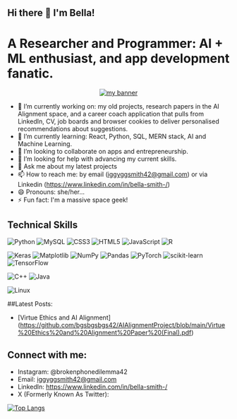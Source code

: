 ## Hi there 👋 I'm Bella! 
# A Researcher and Programmer: AI + ML enthusiast, and app development fanatic. 

<p align="center">
  <a href = "https://iggyggsmith42.wixsite.com/photographyntings" target="_blank" rel="noreferrer"><img src=img src = https://www.canva.com/design/DAGT8AZxc4I/yUV4DbbcsHdsyk2KYbdSJA/view" alt="my banner"></a>
</p>

- 🔭 I’m currently working on: my old projects, research papers in the AI Alignment space, and a career coach application that pulls from LinkedIn, CV, job boards and browser cookies to deliver personalised recommendations about suggestions. 
- 🌱 I’m currently learning: React, Python, SQL, MERN stack, AI and Machine Learning.
- 👯 I’m looking to collaborate on apps and entrepreneurship.
- 🤔 I’m looking for help with advancing my current skills.
- 💬 Ask me about my latest projects
- 📫 How to reach me: by email (iggyggsmith42@gmail.com) or via Linkedin (https://www.linkedin.com/in/bella-smith-/)
- 😄 Pronouns: she/her...
- ⚡ Fun fact: I'm a massive space geek!

## Technical Skills
![Python](https://img.shields.io/badge/python-3670A0?style=for-the-badge&logo=python&logoColor=ffdd54)
![MySQL](https://img.shields.io/badge/mysql-4479A1.svg?style=for-the-badge&logo=mysql&logoColor=white)
![CSS3](https://img.shields.io/badge/css3-%231572B6.svg?style=for-the-badge&logo=css3&logoColor=white)
![HTML5](https://img.shields.io/badge/html5-%23E34F26.svg?style=for-the-badge&logo=html5&logoColor=white)
![JavaScript](https://img.shields.io/badge/javascript-%23323330.svg?style=for-the-badge&logo=javascript&logoColor=%23F7DF1E)
![R](https://img.shields.io/badge/r-%23276DC3.svg?style=for-the-badge&logo=r&logoColor=white)

![Keras](https://img.shields.io/badge/Keras-%23D00000.svg?style=for-the-badge&logo=Keras&logoColor=white)
![Matplotlib](https://img.shields.io/badge/Matplotlib-%23ffffff.svg?style=for-the-badge&logo=Matplotlib&logoColor=black)
![NumPy](https://img.shields.io/badge/numpy-%23013243.svg?style=for-the-badge&logo=numpy&logoColor=white)
![Pandas](https://img.shields.io/badge/pandas-%23150458.svg?style=for-the-badge&logo=pandas&logoColor=white)
![PyTorch](https://img.shields.io/badge/PyTorch-%23EE4C2C.svg?style=for-the-badge&logo=PyTorch&logoColor=white)
![scikit-learn](https://img.shields.io/badge/scikit--learn-%23F7931E.svg?style=for-the-badge&logo=scikit-learn&logoColor=white)
![TensorFlow](https://img.shields.io/badge/TensorFlow-%23FF6F00.svg?style=for-the-badge&logo=TensorFlow&logoColor=white)

![C++](https://img.shields.io/badge/c++-%2300599C.svg?style=for-the-badge&logo=c%2B%2B&logoColor=white)
![Java](https://img.shields.io/badge/java-%23ED8B00.svg?style=for-the-badge&logo=openjdk&logoColor=white)


![Linux](https://img.shields.io/badge/Linux-FCC624?style=for-the-badge&logo=linux&logoColor=black)

##Latest Posts: 
- [Virtue Ethics and AI Alignment] (https://github.com/bgsbgsbgs42/AIAlignmentProject/blob/main/Virtue%20Ethics%20and%20Alignment%20Paper%20(Final).pdf)

## Connect with me:
- Instagram: @brokenphonedilemma42
- Email: iggyggsmith42@gmail.com
- LinkedIn: https://www.linkedin.com/in/bella-smith-/
- X (Formerly Known As Twitter): 

[![Top Langs](https://github-readme-stats.vercel.app/api/top-langs/?username=bgsbgsbgs42&layout=compact)](https://github.com/bgsbgsbgs42)
